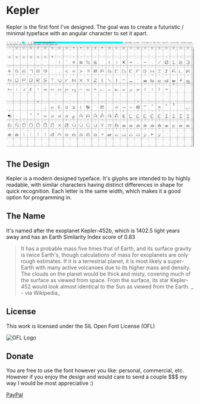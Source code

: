 Kepler
======

Kepler is the first font I've designed. The goal was to create a futuristic / minimal typeface with an angular character to set it apart.

![Kepler Glyphs](./glyphs-0.jpg)


The Design
----------

Kepler is a modern designed typeface. It's glyphs are intended to by highly readable, with similar characters having distinct differences in shape for quick recognition. Each letter is the same width, which makes it a good option for programming in.


The Name
--------

It's named after the exoplanet Kepler-452b, which is 1402.5 light years away and has an Earth Similarity Index score of 0.83

>It has a probable mass five times that of Earth, and its surface gravity is twice Earth's, though calculations of mass for exoplanets are only rough estimates. If it is a terrestrial planet, it is most likely a super-Earth with many active volcanoes due to its higher mass and density. The clouds on the planet would be thick and misty, covering much of the surface as viewed from space. From the surface, its star Kepler-452 would look almost identical to the Sun as viewed from the Earth.
_ - via Wikipedia_


License
-------

This work is licensed under the SIL Open Font License (OFL)

![OFL Logo](https://scripts.sil.org/cms/sites/nrsi/media/OFL_logo_rect_color.png)


Donate
------

You are free to use the font however you like: personal, commercial, etc. However if you enjoy the design and would care to send a couple $$$ my 
way I would be most appreciative :)

[PayPal](https://www.paypal.me/sammurphey)

